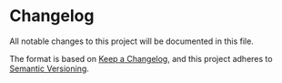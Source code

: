 # Changelog
All notable changes to this project will be documented in this file.

The format is based on [Keep a Changelog](changelog),
and this project adheres to [Semantic Versioning](semver).

<!--
## X.X.X - XXXX-XX-XX - XXXXXX

### Added
### Changed
### Deprecated
### Removed
### Fixed
### Security
-->

[changelog]: https://keepachangelog.com/en/1.0.0/
[semver]: https://semver.org/spec/v2.0.0.html

